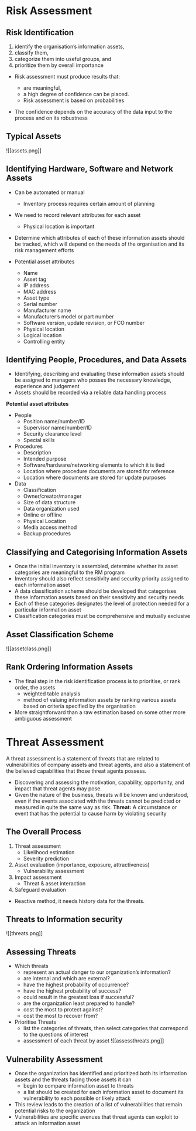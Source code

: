 # Risk Assessment

## Risk Identification
1. identify the organisation’s information assets,
2. classify them,
3. categorize them into useful groups, and
4. prioritize them by overall importance

- Risk assessment must produce results that:
	- are meaningful,
	- a high degree of confidence can be placed.
	- Risk assessment is based on probabilities

- The confidence depends on the accuracy of the data input to the process and on its robustness

## Typical Assets
![[assets.png]]

## Identifying Hardware, Software and Network Assets
- Can be automated or manual
	- Inventory process requires certain amount of planning
- We need to record relevant attributes for each asset
	- Physical location is important
- Determine which attributes of each of these information assets should be tracked, which will depend on the needs of the organisation and its risk management efforts

- Potential asset attributes
	-  Name
	- Asset tag
	- IP address
	- MAC address
	- Asset type
	- Serial number
	- Manufacturer name
	- Manufacturer’s model or part number
	- Software version, update revision, or FCO number
	- Physical location
	- Logical location
	- Controlling entity

## Identifying People, Procedures, and Data Assets
- Identifying, describing and evaluating these information assets should be assigned to managers who posses the necessary knowledge, experience and judgement
- Assets should be recorded via a reliable data handling process

**Potential asset attributes**
- People
	- Position name/number/ID
	- Supervisor name/number/ID
	- Security clearance level
	- Special skills
- Procedures
	- Description
	- Intended purpose
	- Software/hardware/networking elements to which it is tied
	- Location where procedure documents are stored for reference
	- Location where documents are stored for update purposes
- Data
	- Classification
	- Owner/creator/manager
	- Size of data structure
	- Data organization used
	- Online or offline
	- Physical Location
	- Media access method
	- Backup procedures

## Classifying and Categorising Information Assets
- Once the initial inventory is assembled, determine whether its asset categories are meaningful to the RM program
- Inventory should also reflect sensitivity and security priority assigned to each information asset
-  A data classification scheme should be developed that categorises these information assets based on their sensitivity and security needs
- Each of these categories designates the level of protection needed for a particular information asset
- Classification categories must be comprehensive and mutually exclusive

## Asset Classification Scheme
![[assetclass.png]]

## Rank Ordering Information Assets
- The final step in the risk identification process is to prioritise, or rank order, the assets
	- weighted table analysis
	- method of valuing information assets by ranking various assets based on criteria specified by the organisation
- More straightforward than a raw estimation based on some other more ambiguous assessment

# Threat Assessment
A threat assessment is a statement of threats that are related to vulnerabilities of company assets and threat agents, and also a statement of the believed capabilities that those threat agents possess.
-  Discovering and assessing the motivation, capability, opportunity, and impact that threat agents may pose.
-  Given the nature of the business, threats will be known and understood, even if the events associated with the threats cannot be predicted or measured in quite the same way as risk.
**Threat:** A circumstance or event that has the potential to cause harm by violating security

## The Overall Process
1. Threat assessment
	- Likelihood estimation
	- Severity prediction
2. Asset evaluation (importance, exposure, attractiveness)
	- Vulnerability assessment
3. Impact assessment
	- Threat & asset interaction
4. Safeguard evaluation

- Reactive method, it needs history data for the threats.

## Threats to Information security
![[threats.png]]


## Assessing Threats
- Which threats
	- represent an actual danger to our organization’s information?
	- are internal and which are external?
	- have the highest probability of occurrence?
	- have the highest probability of success?
	- could result in the greatest loss if successful?
	- are the organization least prepared to handle?
	- cost the most to protect against?
	- cost the most to recover from?
- Prioritise Threats
	- list the categories of threats, then select categories that correspond to the questions of interest
	- assessment of each threat by asset
![[assessthreats.png]]


## Vulnerability Assessment
- Once the organization has identified and prioritized both its information assets and the threats facing those assets it can
	- begin to compare information asset to threats
	- a list should be created for each information asset to document its vulnerability to each possible or likely attack
- This review leads to the creation of a list of vulnerabilities that remain potential risks to the organization
- Vulnerabilities are specific avenues that threat agents can exploit to attack an information asset